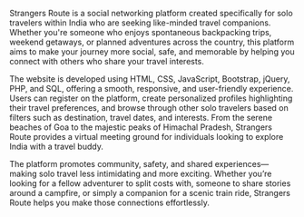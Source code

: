 Strangers Route is a social networking platform created specifically for solo travelers within India who are seeking like-minded travel companions. Whether you're someone who enjoys spontaneous backpacking trips, weekend getaways, or planned adventures across the country, this platform aims to make your journey more social, safe, and memorable by helping you connect with others who share your travel interests.

The website is developed using HTML, CSS, JavaScript, Bootstrap, jQuery, PHP, and SQL, offering a smooth, responsive, and user-friendly experience. Users can register on the platform, create personalized profiles highlighting their travel preferences, and browse through other solo travelers based on filters such as destination, travel dates, and interests. From the serene beaches of Goa to the majestic peaks of Himachal Pradesh, Strangers Route provides a virtual meeting ground for individuals looking to explore India with a travel buddy.

The platform promotes community, safety, and shared experiences—making solo travel less intimidating and more exciting. Whether you’re looking for a fellow adventurer to split costs with, someone to share stories around a campfire, or simply a companion for a scenic train ride, Strangers Route helps you make those connections effortlessly.
